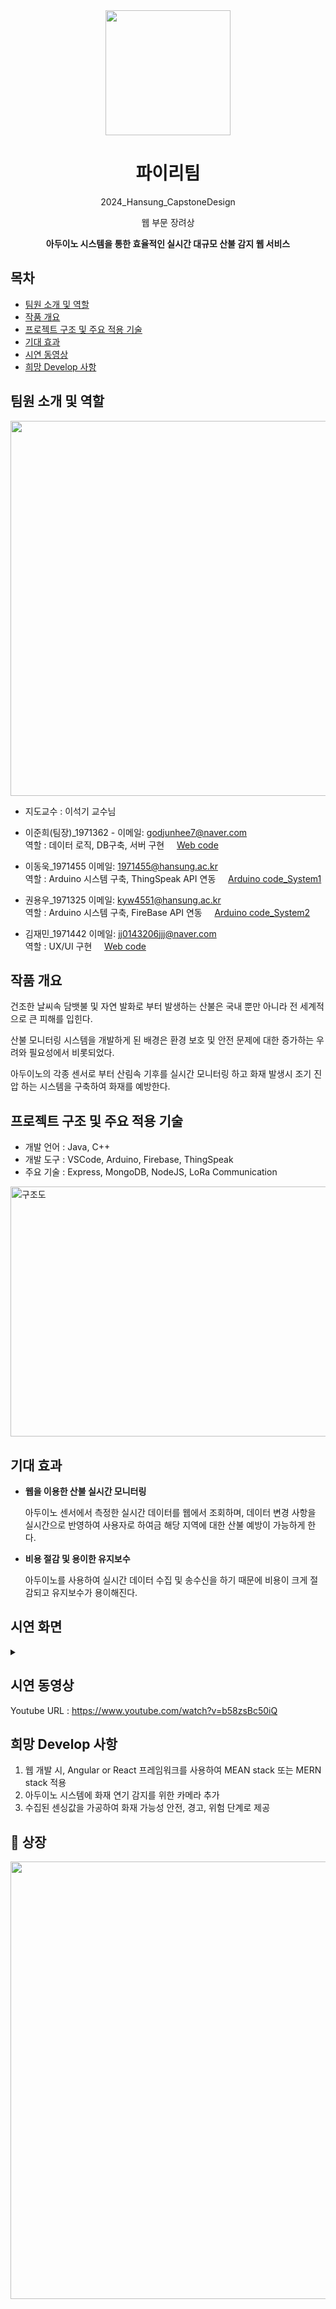 <div align="center">
<img src="https://github.com/ImPotatooo/HS_Charmander/assets/145684303/fdbb1dfd-33d6-496b-b176-c3a0ef1f0b3d" width="200" height="200"/>



# 파이리팀
2024_Hansung_CapstoneDesign

 웹 부문 장려상<br>

 **아두이노 시스템을 통한 효율적인 실시간 대규모 산불 감지 웹 서비스**



</div>

## 목차

 - [팀원 소개 및 역할](#팀원-소개-및-역할)
 - [작품 개요](#작품-개요)
 - [프로젝트 구조 및 주요 적용 기술](#프로젝트-구조-및-주요-적용-기술)
 - [기대 효과](#기대-효과)
 - [시연 동영상](#시연-동영상)
 - [희망 Develop 사항](#희망-Develop-사항)

## 팀원 소개 및 역할

<img src="https://github.com/ImPotatooo/HS_Charmander/assets/145684303/f0b36e17-b475-4e5c-84d6-46160fd40e67" width="800" height="600"/>

* 지도교수 : 이석기 교수님

* 이준희(팀장)_1971362 - 이메일: godjunhee7@naver.com 
<br> 역할 : 데이터 로직, DB구축, 서버 구현 &nbsp;&nbsp;&nbsp; [Web code](https://github.com/ImPotatooo/HS_Charmander/tree/NodeJS_Web)

* 이동욱_1971455 이메일: 1971455@hansung.ac.kr
<br> 역할 : Arduino 시스템 구축, ThingSpeak API 연동 &nbsp;&nbsp;&nbsp; [Arduino code_System1](https://github.com/ImPotatooo/HS_Charmander/tree/Arduino_System1)

* 권용우_1971325 이메일: kyw4551@hansung.ac.kr
<br> 역할 : Arduino 시스템 구축, FireBase API 연동 &nbsp;&nbsp;&nbsp; [Arduino code_System2](https://github.com/ImPotatooo/HS_Charmander/tree/Arduino_System2)

* 김재민_1971442 이메일: jj0143206jjj@naver.com 
<br> 역할 : UX/UI 구현 &nbsp;&nbsp;&nbsp; [Web code](https://github.com/ImPotatooo/HS_Charmander/tree/NodeJS_Web)


## 작품 개요

건조한 날씨속 담뱃불 및 자연 발화로 부터 발생하는 산불은 국내 뿐만 아니라 전 세계적으로 큰 피해를 입힌다. <br>

산불 모니터링 시스템을 개발하게 된 배경은 환경 보호 및 안전 문제에 대한 증가하는 우려와 필요성에서 비롯되었다.  <br>

아두이노의 각종 센서로 부터 산림속 기후를 실시간 모니터링 하고 화재 발생시 조기 진압 하는 시스템을 구축하여 화재를 예방한다. <br>

## 프로젝트 구조 및 주요 적용 기술

* 개발 언어 : Java, C++
* 개발 도구 : VSCode, Arduino, Firebase, ThingSpeak
* 주요 기술 : Express, MongoDB, NodeJS, LoRa Communication


<img width="700" height="400" alt="구조도" src="https://github.com/ImPotatooo/HS_Charmander/assets/145684303/73202da8-b819-488e-a185-70d40a37d6f5">

## 기대 효과


- **웹을 이용한 산불 실시간 모니터링**
 
  아두이노 센서에서 측정한 실시간 데이터를 웹에서 조회하며, 데이터 변경 사항을 실시간으로 반영하여 사용자로 하여금 해당 지역에 대한 산불 예방이 가능하게 한다.

- **비용 절감 및 용이한 유지보수**
  
  아두이노를 사용하여 실시간 데이터 수집 및 송수신을 하기 때문에 비용이 크게 절감되고 유지보수가 용이해진다.  

## 시연 화면

<details><summary>
</summary>

![웹페이지_1](https://github.com/ImPotatooo/HS_Charmander/assets/145684303/1145bfa4-dd8f-4dcf-859c-2286c1775d29)

![웹페이지_2](https://github.com/ImPotatooo/HS_Charmander/assets/145684303/a06eedf2-68ec-424e-9276-3611e9189ae5)

![웹페이지_3](https://github.com/ImPotatooo/HS_Charmander/assets/145684303/d4763b14-5daa-4ef6-b83a-b436c593cf44)

</details>

## 시연 동영상

Youtube URL : https://www.youtube.com/watch?v=b58zsBc50iQ

## 희망 Develop 사항

1. 웹 개발 시, Angular or React 프레임워크를 사용하여 MEAN stack 또는 MERN stack 적용
2. 아두이노 시스템에 화재 연기 감지를 위한 카메라 추가
3. 수집된 센싱값을 가공하여 화재 가능성 안전, 경고, 위험 단계로 제공

## 🥇 상장


<img src="https://github.com/ImPotatooo/HS_Charmander/assets/145684303/827abfe9-a9f1-4c93-bd03-1a320f69d18a" width="550" height="700"/>

